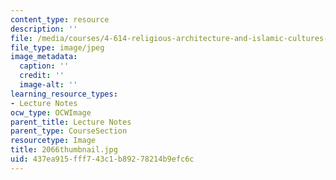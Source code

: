 ```yaml
---
content_type: resource
description: ''
file: /media/courses/4-614-religious-architecture-and-islamic-cultures-fall-2002/437ea915fff743c1b89278214b9efc6c_2066thumbnail.jpg
file_type: image/jpeg
image_metadata:
  caption: ''
  credit: ''
  image-alt: ''
learning_resource_types:
- Lecture Notes
ocw_type: OCWImage
parent_title: Lecture Notes
parent_type: CourseSection
resourcetype: Image
title: 2066thumbnail.jpg
uid: 437ea915-fff7-43c1-b892-78214b9efc6c
---
```

